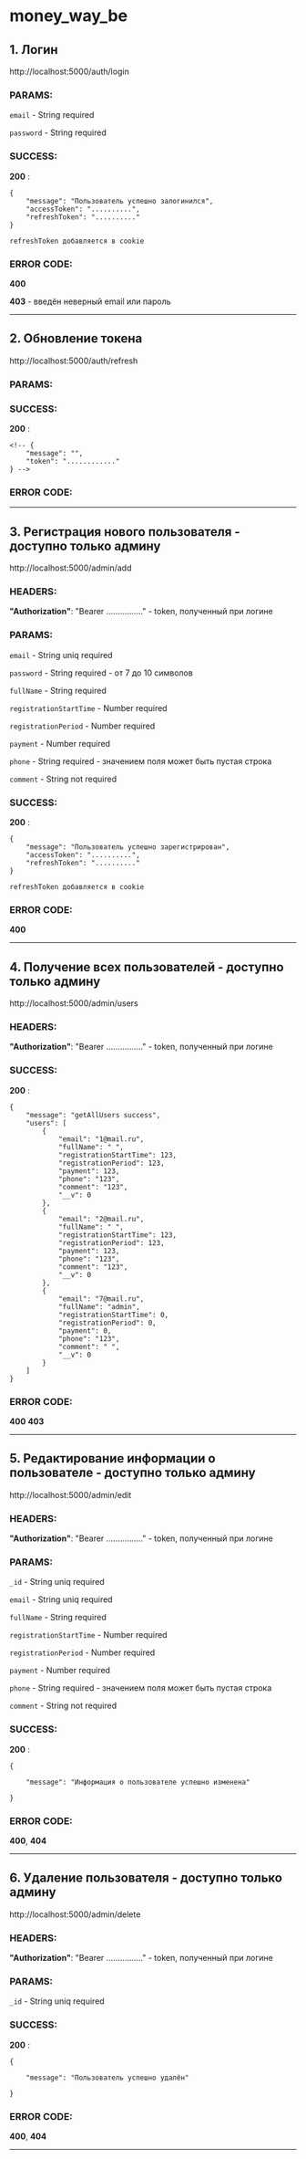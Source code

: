 # money_way_be

## 1. Логин

http://localhost:5000/auth/login

### PARAMS:

`email` - String required

`password` - String required

### SUCCESS:

**200** :

```
{
    "message": "Пользователь успешно залогинился",
    "accessToken": "..........",
    "refreshToken": ".........."
}
```

```
refreshToken добавляется в cookie
```

### ERROR CODE:

**400**

**403** - введён неверный email или пароль

---

## 2. Обновление токена

http://localhost:5000/auth/refresh

### PARAMS:

<!-- `email` - String required

`password` - String required -->

### SUCCESS:

**200** :

```
<!-- {
    "message": "",
    "token": "............"
} -->
```

### ERROR CODE:

<!-- **400**

**403** - введён неверный email или пароль -->

---

## 3. Регистрация нового пользователя - доступно только админу

http://localhost:5000/admin/add

### HEADERS:

**"Authorization"**: "Bearer ................" - token, полученный при логине

### PARAMS:

`email` - String uniq required

`password` - String required - от 7 до 10 символов

`fullName` - String required

`registrationStartTime` - Number required

`registrationPeriod` - Number required

`payment` - Number required

`phone` - String required - значением поля может быть пустая строка

`comment` - String not required

### SUCCESS:

**200** :

```
{
    "message": "Пользователь успешно зарегистрирован",
    "accessToken": "..........",
    "refreshToken": ".........."
}
```

```
refreshToken добавляется в cookie
```

### ERROR CODE:

**400**

---

## 4. Получение всех пользователей - доступно только админу

http://localhost:5000/admin/users

### HEADERS:

**"Authorization"**: "Bearer ................" - token, полученный при логине

### SUCCESS:

**200** :

```
{
    "message": "getAllUsers success",
    "users": [
        {
            "email": "1@mail.ru",
            "fullName": " ",
            "registrationStartTime": 123,
            "registrationPeriod": 123,
            "payment": 123,
            "phone": "123",
            "comment": "123",
            "__v": 0
        },
        {
            "email": "2@mail.ru",
            "fullName": " ",
            "registrationStartTime": 123,
            "registrationPeriod": 123,
            "payment": 123,
            "phone": "123",
            "comment": "123",
            "__v": 0
        },
        {
            "email": "7@mail.ru",
            "fullName": "admin",
            "registrationStartTime": 0,
            "registrationPeriod": 0,
            "payment": 0,
            "phone": "123",
            "comment": " ",
            "__v": 0
        }
    ]
}
```

### ERROR CODE:

**400**
**403**

---

## 5. Редактирование информации о пользователе - доступно только админу

http://localhost:5000/admin/edit

### HEADERS:

**"Authorization"**: "Bearer ................" - token, полученный при логине

### PARAMS:

`_id` - String uniq required

`email` - String uniq required

`fullName` - String required

`registrationStartTime` - Number required

`registrationPeriod` - Number required

`payment` - Number required

`phone` - String required - значением поля может быть пустая строка

`comment` - String not required

### SUCCESS:

**200** :

```
{

    "message": "Информация о пользователе успешно изменена"

}
```

### ERROR CODE:

**400**, **404**

---

## 6. Удаление пользователя - доступно только админу

http://localhost:5000/admin/delete

### HEADERS:

**"Authorization"**: "Bearer ................" - token, полученный при логине

### PARAMS:

`_id` - String uniq required

### SUCCESS:

**200** :

```
{

    "message": "Пользователь успешно удалён"

}
```

### ERROR CODE:

**400**, **404**

---
